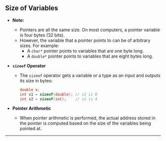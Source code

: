 ## Size of Variables

- **Note:**
  - Pointers are all the same size. On most computers, a pointer variable is four bytes (32 bits).
  - However, the variable that a pointer points to can be of arbitrary sizes. For example:
    - A `char*` pointer points to variables that are one byte long.
    - A `double*` pointer points to variables that are eight bytes long.

- **`sizeof` Operator**
  - The `sizeof` operator gets a variable or a type as an input and outputs its size in bytes:
    ```csharp
    double x;
    int s1 = sizeof(double); // s1 is 8
    int s2 = sizeof(int);    // s2 is 4
    ```

- **Pointer Arithmetic**
  - When pointer arithmetic is performed, the actual address stored in the pointer is computed based on the size of the variables being pointed at.

---
